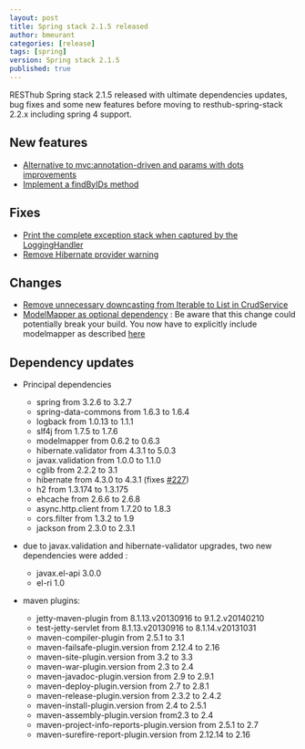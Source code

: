 ```yaml
---
layout: post
title: Spring stack 2.1.5 released
author: bmeurant
categories: [release]
tags: [spring]
version: Spring stack 2.1.5
published: true
---
```


RESThub Spring stack 2.1.5 released with ultimate dependencies updates, bug fixes and some new features before moving to
resthub-spring-stack 2.2.x including spring 4 support.

## New features

* [Alternative to mvc:annotation-driven and params with dots improvements](https://github.com/resthub/resthub-spring-stack/issues/217)
* [Implement a findByIDs method](https://github.com/resthub/resthub-spring-stack/issues/132)

## Fixes

* [Print the complete exception stack when captured by the LoggingHandler](https://github.com/resthub/resthub-spring-stack/pull/226)
* [Remove Hibernate provider warning](https://github.com/resthub/resthub-spring-stack/issues/218)

## Changes

* [Remove unnecessary downcasting from Iterable to List in CrudService](https://github.com/resthub/resthub-spring-stack/issues/228)
* [ModelMapper as optional dependency](https://github.com/resthub/resthub-spring-stack/issues/230) : Be aware that this change could
  potentially break your build. You now have to explicitly include modelmapper as described [here](docs/spring/web-server/#modelmapper)

## Dependency updates

* Principal dependencies
    * spring from 3.2.6 to 3.2.7
    * spring-data-commons from 1.6.3 to 1.6.4
    * logback from 1.0.13 to 1.1.1
    * slf4j from 1.7.5 to 1.7.6
    * modelmapper from 0.6.2 to 0.6.3
    * hibernate.validator from 4.3.1 to 5.0.3
    * javax.validation from 1.0.0 to 1.1.0
    * cglib from 2.2.2 to 3.1
    * hibernate from 4.3.0 to 4.3.1 (fixes [#227](https://github.com/resthub/resthub-spring-stack/issues/227))
    * h2 from 1.3.174 to 1.3.175
    * ehcache from 2.6.6 to 2.6.8
    * async.http.client from 1.7.20 to 1.8.3
    * cors.filter from 1.3.2 to 1.9
    * jackson from 2.3.0 to 2.3.1

* due to javax.validation and hibernate-validator upgrades, two new dependencies were added :
    * javax.el-api 3.0.0
    * el-ri 1.0

* maven plugins:
    * jetty-maven-plugin from 8.1.13.v20130916 to 9.1.2.v20140210
    * test-jetty-servlet from 8.1.13.v20130916 to 8.1.14.v20131031
    * maven-compiler-plugin from 2.5.1 to 3.1
    * maven-failsafe-plugin.version from 2.12.4 to 2.16
    * maven-site-plugin.version from 3.2 to 3.3
    * maven-war-plugin.version from 2.3 to 2.4
    * maven-javadoc-plugin.version from 2.9 to 2.9.1
    * maven-deploy-plugin.version from 2.7 to 2.8.1
    * maven-release-plugin.version from 2.3.2 to 2.4.2
    * maven-install-plugin.version from 2.4 to 2.5.1
    * maven-assembly-plugin.version from2.3  to 2.4
    * maven-project-info-reports-plugin.version from 2.5.1 to 2.7
    * maven-surefire-report-plugin.version from 2.12.14 to 2.16




